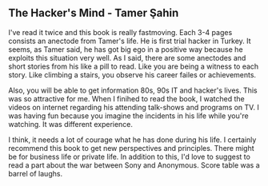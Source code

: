 ## The Hacker's Mind - Tamer Şahin

I've read it twice and this book is really fastmoving. Each 3-4 pages consists an anectode from Tamer's life. He is first trial hacker in Turkey. It seems, as Tamer said, he has got big ego in a positive way because he exploits this situation very well. As I said, there are some anectodes and short stories from his like a pill to read. Like you are being a witness to each story. Like climbing a stairs, you observe his career failes or achievements.

Also, you will be able to get information 80s, 90s IT and hacker's lives. This was so attractive for me. When I finihed to read the book, I watched the videos on internet regarding his attending talk-shows and programs on TV. I was having fun because you imagine the incidents in his life while you're watching. It was different experience. 

I think, it needs a lot of courage what he has done during his life. I certainly recommend this book to get new perspectives and principles. There might be for business life or private life. In addition to this, I'd love to suggest to read a part about the war between Sony and Anonymous. Score table was a barrel of laughs.
